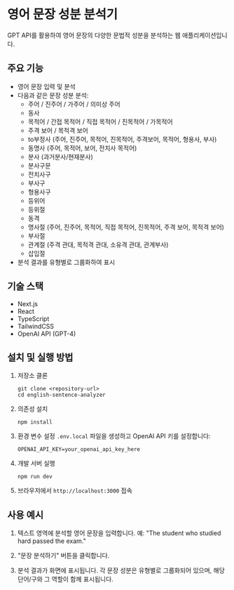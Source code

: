 # 영어 문장 성분 분석기

GPT API를 활용하여 영어 문장의 다양한 문법적 성분을 분석하는 웹 애플리케이션입니다.

## 주요 기능

- 영어 문장 입력 및 분석
- 다음과 같은 문장 성분 분석:
  - 주어 / 진주어 / 가주어 / 의미상 주어
  - 동사
  - 목적어 / 간접 목적어 / 직접 목적어 / 진목적어 / 가목적어
  - 주격 보어 / 목적격 보어
  - to부정사 (주어, 진주어, 목적어, 진목적어, 주격보어, 목적어, 형용사, 부사)
  - 동명사 (주어, 목적어, 보어, 전치사 목적어)
  - 분사 (과거분사/현재분사)
  - 분사구문
  - 전치사구
  - 부사구
  - 형용사구
  - 등위어
  - 등위절
  - 동격
  - 명사절 (주어, 진주어, 목적어, 직접 목적어, 진목적어, 주격 보어, 목적격 보어)
  - 부사절
  - 관계절 (주격 관대, 목적격 관대, 소유격 관대, 관계부사)
  - 삽입절
- 분석 결과를 유형별로 그룹화하여 표시

## 기술 스택

- Next.js
- React
- TypeScript
- TailwindCSS
- OpenAI API (GPT-4)

## 설치 및 실행 방법

1. 저장소 클론
   ```
   git clone <repository-url>
   cd english-sentence-analyzer
   ```

2. 의존성 설치
   ```
   npm install
   ```

3. 환경 변수 설정
   `.env.local` 파일을 생성하고 OpenAI API 키를 설정합니다:
   ```
   OPENAI_API_KEY=your_openai_api_key_here
   ```

4. 개발 서버 실행
   ```
   npm run dev
   ```

5. 브라우저에서 `http://localhost:3000` 접속

## 사용 예시

1. 텍스트 영역에 분석할 영어 문장을 입력합니다.
   예: "The student who studied hard passed the exam."

2. "문장 분석하기" 버튼을 클릭합니다.

3. 분석 결과가 화면에 표시됩니다. 각 문장 성분은 유형별로 그룹화되어 있으며, 해당 단어/구와 그 역할이 함께 표시됩니다. 